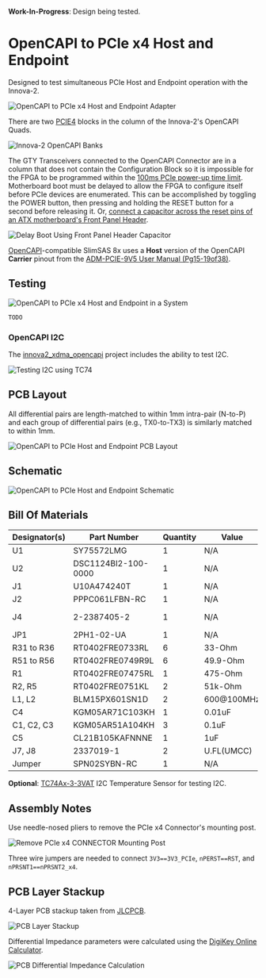 **Work-In-Progress**: Design being tested.




# OpenCAPI to PCIe x4 Host and Endpoint

Designed to test simultaneous PCIe Host and Endpoint operation with the Innova-2.

![OpenCAPI to PCIe x4 Host and Endpoint Adapter](img/OpenCAPI_to_PCIe_x4_Host_Endpoint.jpg)

There are two [PCIE4](https://docs.xilinx.com/r/en-US/pg213-pcie4-ultrascale-plus/Introduction) blocks in the column of the Innova-2's OpenCAPI Quads.

![Innova-2 OpenCAPI Banks](img/Innova2_OpenCAPI_XCKU15P_FFVE1517_Banks.png)

The GTY Transceivers connected to the OpenCAPI Connector are in a column that does not contain the Configuration Block so it is impossible for the FPGA to be programmed within the [100ms PCIe power-up time limit](https://pcisig.com/specifications/ecr_ecn_process?speclib=100+ms). Motherboard boot must be delayed to allow the FPGA to configure itself before PCIe devices are enumerated. This can be accomplished by toggling the POWER button, then pressing and holding the RESET button for a second before releasing it. Or, [connect a capacitor across the reset pins of an ATX motherboard's Front Panel Header](https://github.com/mwrnd/ATX_Boot_Delay).

![Delay Boot Using Front Panel Header Capacitor](img/Delay_Boot_Using_FrontPanelHeader_Capacitor.jpg)

[OpenCAPI](https://files.openpower.foundation/s/xSQPe6ypoakKQdq/download/25Gbps-spec-20171108.pdf)-compatible SlimSAS 8x uses a **Host** version of the OpenCAPI **Carrier** pinout from the [ADM-PCIE-9V5 User Manual (Pg15-19of38)](https://www.alpha-data.com/xml/user_manuals/adm-pcie-9v5%20user%20manual_v1_4.pdf).




## Testing

![OpenCAPI to PCIe x4 Host and Endpoint in a System](img/OpenCAPI_to_PCIe_x4_Host_Endpoint_In-System.jpg)

```
TODO
```




### OpenCAPI I2C

The [innova2_xdma_opencapi](https://github.com/mwrnd/innova2_xdma_opencapi) project includes the ability to test I2C.

![Testing I2C using TC74](img/TC74_in_OpenCAPI-to-PCIe_x4.jpg)




## PCB Layout

All differential pairs are length-matched to within 1mm intra-pair (N-to-P) and each group of differential pairs (e.g., TX0-to-TX3) is similarly matched to within 1mm.

![OpenCAPI to PCIe Host and Endpoint PCB Layout](img/OpenCAPI_PCIe_x4_Host_and_Endpoint_PCB_Layout.png)




## Schematic

![OpenCAPI to PCIe Host and Endpoint Schematic](img/OpenCAPI_PCIe_x4_Host_and_Endpoint_Schematic.png)




## Bill Of Materials

| Designator(s) | Part Number             | Quantity | Value      | Footprint                           | Availability                                                                                               |
| ------------- | ----------------------- | -------- | ---------- | ----------------------------------- | ---------------------------------------------------------------------------------------------------------- |
| U1            | SY75572LMG              |        1 |        N/A | QFN-16-1EP_3x3mm_P0.5mm             | [DigiKey](https://www.digikey.com/en/products/detail/microchip-technology/SY75572LMG-TR/5319585)           |
| U2            | DSC1124BI2-100-0000     |        1 |        N/A | OSC_SMD_IDT_JS6-6_5.0x3.2mm_P1.27mm | [DigiKey](https://www.digikey.com/en/products/detail/microchip-technology/DSC1124BI2-100-0000/5284202)     |
| J1            | U10A474240T             |        1 |        N/A | SlimSAS_8x_RA_U10-A474              | [DigiKey](https://www.digikey.com/en/products/detail/amphenol-cs-commercial-products/U10A474240T/17066204) |
| J2            | PPPC061LFBN-RC          |        1 |        N/A | PinHeader_1x06_P2.54mm_Vertical     | [DigiKey](https://www.digikey.com/en/products/detail/sullins-connector-solutions/PPPC061LFBN-RC/810178)    |
| J4            | 2-2387405-2             |        1 |        N/A | PCIe x4 Straddle Mount w/ Open End  | [DigiKey](https://www.digikey.com/en/products/detail/te-connectivity-amp-connectors/2-2387405-2/15221995)    |
| JP1           | 2PH1-02-UA              |        1 |        N/A | PinHeader_1x02_P2.00mm_Vertical     | [DigiKey](https://www.digikey.com/en/products/detail/adam-tech/2PH1-02-UA/9830305)                         |
| R31 to R36    | RT0402FRE0733RL         |        6 |     33-Ohm | Resistor_SMD_R_0402_1005Metric      | [DigiKey](https://www.digikey.com/en/products/detail/yageo/RT0402FRE0733RL/1071963)                        |
| R51 to R56    | RT0402FRE0749R9L        |        6 |   49.9-Ohm | Resistor_SMD_R_0402_1005Metric      | [DigiKey](https://www.digikey.com/en/products/detail/yageo/RT0402FRE0749R9L/1072042)                       |
| R1            | RT0402FRE07475RL        |        1 |    475-Ohm | Resistor_SMD_R_0402_1005Metric      | [DigiKey](https://www.digikey.com/en/products/detail/yageo/RT0402FRE07475RL/1072032)                       |
| R2, R5        | RT0402FRE0751KL         |        2 |    51k-Ohm | Resistor_SMD_R_0402_1005Metric      | [DigiKey](https://www.digikey.com/en/products/detail/yageo/RT0402FRE0751KL/1072058)                        |
| L1, L2        | BLM15PX601SN1D          |        2 | 600@100MHz | Resistor_SMD_R_0402_1005Metric      | [DigiKey](https://www.digikey.com/en/products/detail/murata-electronics/BLM15PX601SN1D/4421102)            |
| C4            | KGM05AR71C103KH         |        1 |     0.01uF | Capacitor_SMD_C_0402_1005Metric     | [DigiKey](https://www.digikey.com/en/products/detail/kyocera-avx/KGM05AR71C103KH/563224)                   |
| C1, C2, C3    | KGM05AR51A104KH         |        3 |      0.1uF | Capacitor_SMD_C_0402_1005Metric     | [DigiKey](https://www.digikey.com/en/products/detail/kyocera-avx/KGM05AR51A104KH/563239)                   |
| C5            | CL21B105KAFNNNE         |        1 |        1uF | Capacitor_SMD_C_0805_2012Metric     | [DigiKey](https://www.digikey.com/en/products/detail/samsung-electro-mechanics/CL21B105KAFNNNE/3886724)    |
| J7, J8        | 2337019-1               |        2 | U.FL(UMCC) | U.FL_Hirose                         | [DigiKey](https://www.digikey.com/en/products/detail/te-connectivity-amp-connectors/2337019-1/9974052)     |
| Jumper        | SPN02SYBN-RC            |        1 |        N/A | 2mm Shunt                           | [DigiKey](https://www.digikey.com/en/products/detail/sullins-connector-solutions/SPN02SYBN-RC/927356)      |

**Optional**: [TC74Ax-3-3VAT](https://www.digikey.com/en/products/detail/microchip-technology/TC74A0-3-3VAT/442720) I2C Temperature Sensor for testing I2C.




## Assembly Notes

Use needle-nosed pliers to remove the PCIe x4 Connector's mounting post.

![Remove PCIe x4 CONNECTOR Mounting Post](img/PCIe_x4_CONN_Remove_Mounting_Post.jpg)

Three wire jumpers are needed to connect `3V3==3V3_PCIe`, `nPERST==RST`, and `nPRSNT1==nPRSNT2_x4`.




## PCB Layer Stackup

4-Layer PCB stackup taken from [JLCPCB](https://jlcpcb.com/capabilities/pcb-capabilities).

![PCB Layer Stackup](img/Layer_Stackup.png)

Differential Impedance parameters were calculated using the [DigiKey Online Calculator](https://www.digikey.com/en/resources/conversion-calculators/conversion-calculator-pcb-trace-impedance).

![PCB Differential Impedance Calculation](img/PCB_Impedance_0.30mm_0.18mm_on_0.21mm_7628.png)




